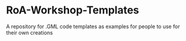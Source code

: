 # RoA-Workshop-Templates
A repository for .GML code templates as examples for people to use for their own creations
